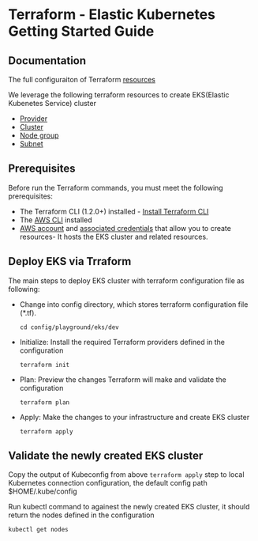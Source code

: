 # Terraform - Elastic Kubernetes Getting Started Guide

## Documentation

The full configuraiton of Terraform [resources](https://registry.terraform.io/providers/hashicorp/aws/latest/docs)

We leverage the following terraform resources to create EKS(Elastic Kubenetes Service) cluster
- [Provider](https://registry.terraform.io/providers/hashicorp/aws/latest/docs)
- [Cluster](https://registry.terraform.io/providers/hashicorp/aws/latest/docs/resources/eks_cluster)
- [Node group](https://registry.terraform.io/providers/hashicorp/aws/latest/docs/resources/eks_node_group)
- [Subnet](https://registry.terraform.io/providers/hashicorp/aws/latest/docs/resources/subnet)


## Prerequisites

Before run the Terraform commands, you must meet the following prerequisites:

- The Terraform CLI (1.2.0+) installed - [Install Terraform CLI](https://learn.hashicorp.com/tutorials/terraform/install-cli?in=terraform/aws-get-started)
- The [AWS CLI](https://docs.aws.amazon.com/cli/latest/userguide/install-cliv2.html) installed
- [AWS account](https://aws.amazon.com/free) and [associated credentials](https://docs.aws.amazon.com/general/latest/gr/aws-sec-cred-types.html) that allow you to create resources- It hosts the EKS cluster and related resources.

## Deploy EKS via Trraform

The main steps to deploy EKS cluster with terraform configuration file as following:

- Change into config directory, which stores terraform configuration file (*.tf). 
    ```
    cd config/playground/eks/dev
    ```

- Initialize: Install the required Terraform providers defined in the configuration
    ```
    terraform init
    ```
- Plan: Preview the changes Terraform will make and validate the configuration
    ```
    terraform plan
    ```
- Apply: Make the changes to your infrastructure and create EKS cluster
    ```
    terraform apply
    ```
## Validate the newly created EKS cluster

Copy the output of Kubeconfig from above `terraform apply` step to local Kubernetes connection configuration,
the default config path $HOME/.kube/config

Run kubectl command to againest the newly created EKS cluster, it should return the nodes defined in the configuration

```
kubectl get nodes
``` 